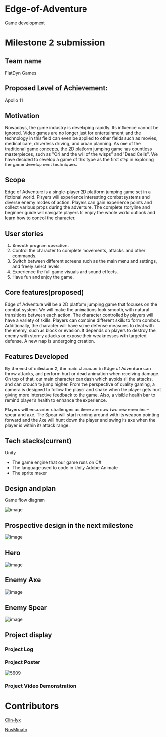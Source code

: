 # Edge-of-Adventure
Game development

# Milestone 2 submission
## Team name
FlatDyn Games

## Proposed Level of Achievement:
Apollo 11


## Motivation
Nowadays, the game industry is developing rapidly. Its influence cannot be ignored. Video games are no longer just for entertainment, and the technology in this field can even be applied to other fields such as movies, medical care, driverless driving, and urban planning. 
As one of the traditional game concepts, the 2D platform jumping game has countless masterpieces, such as "Ori and the will of the wisps" and "Dead Cells". We have decided to develop a game of this type as the first step in exploring the game development techniques.


## Scope
Edge of Adventure is a single-player 2D platform jumping game set in a fictional world.
Players will experience interesting combat systems and diverse enemy modes of action.
Players can gain experience points and collect various props during the adventure.
The complete storyline and beginner guide will navigate players to enjoy the whole world outlook and learn how to control the character.


## User stories
1. Smooth program operation. 
2. Control the character to complete movements, attacks, and other commands. 
3. Switch between different screens such as the main menu and settings, and freely select levels. 
4. Experience the full game visuals and sound effects. 
5. Have fun and enjoy the game.

 
## Core features(proposed)
Edge of Adventure will be a 2D platform jumping game that focuses on the combat system. We will make the animations look smooth, with natural transitions between each action. The character controlled by players will have a variety of skills. Players can combine different skills to form combos. Additionally, the character will have some defense measures to deal with the enemy, such as block or evasion. It depends on players to destroy the enemy with stormy attacks or expose their weaknesses with targeted defense. A new map is undergoing creation.

## Features Developed
By the end of milestone 2, the main character in Edge of Adventure can throw attacks, and perform hurt or dead animation when receiving damage. On top of that, our main character can dash which avoids all the attacks, and can crouch to jump higher. From the perspective of quality gaming, a camera is designed to follow the player and shake when the player gets hurt giving more interactive feedback to the game. Also, a visible health bar to remind player’s health to enhance the experience. 

Players will encounter challenges as there are now two new enemies – spear and axe. The Spear will start running around with its weapon pointing forward and the Axe will hunt down the player and swing its axe when the player is within its attack range.

## Tech stacks(current)
Unity
  - The game engine that our game runs on
C#
  - The language used to code in Unity
Adobe Animate
  - The sprite maker


## Design and plan
Game flow diagram

![image](https://github.com/Clin-lyx/EdgeOfAdventure/assets/110957868/a3fa5118-5c9e-4e4b-859c-6c2873d983a1)

## Prospective design in the next milestone
 ![image](https://github.com/Clin-lyx/EdgeOfAdventure/assets/110957868/a3d8fd2c-8399-4336-b262-431858aff091)

## Hero
![image](https://github.com/Clin-lyx/EdgeOfAdventure/assets/110957868/be2d49c4-1e53-473c-962c-7f2a4ee2e2ba)

## Enemy Axe
![image](https://github.com/Clin-lyx/EdgeOfAdventure/assets/110957868/7219b14d-778e-43ff-9b11-1c4c665bc684)

## Enemy Spear
 ![image](https://github.com/Clin-lyx/EdgeOfAdventure/assets/110957868/d9423744-8797-4014-bb50-ee02403c7265)

## Project display

### Project Log

### Project Poster
![5609](https://github.com/Clin-lyx/EdgeOfAdventure/assets/110957868/c116e44e-34ea-418f-a8fe-4ebeefee379b)

### Project Video Demonstration

# Contributors
[Clin-lyx](https://github.com/Clin-lyx)

[NusMinato](https://github.com/NusMinato)
